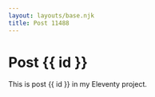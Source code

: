 ```yaml
---
layout: layouts/base.njk
title: Post 11488
---
```


# Post {{ id }}

This is post {{ id }} in my Eleventy project.
